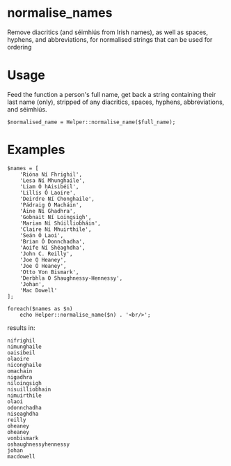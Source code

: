# normalise_names
Remove diacritics (and séimhiús from Irish names), as well as spaces, hyphens, and abbreviations, for normalised strings that can be used for ordering

# Usage
Feed the function a person's full name, get back a string containing their last name (only), stripped of any diacritics, spaces, hyphens, abbreviations, and séimhiús.

    $normalised_name = Helper::normalise_name($full_name);

# Examples

    $names = [
        'Rióna Ní Fhrighil',
        'Lesa Ní Mhunghaile',
        'Liam Ó hAisibéil',
        'Lillis Ó Laoire',
        'Deirdre Ní Chonghaile',
        'Pádraig Ó Macháin',
        'Áine Ní Ghadhra',
        'Gobnait Ní Loingsigh',
        'Marian Ní Shúilliobháin',
        'Claire Ní Mhuirthile',
        'Seán Ó Laoi',
        'Brian Ó Donnchadha',
        'Aoife Ní Shéaghdha',
        'John C. Reilly',
        'Joe O Heaney',
        'Joe Ó Heaney',
        'Otto Von Bismark',
        'Derbhla O Shaughnessy-Hennessy',
        'Johan',
        'Mac Dowell'
    ];

    foreach($names as $n)
        echo Helper::normalise_name($n) . '<br/>';

results in:

    nifrighil
    nimunghaile
    oaisibeil
    olaoire
    niconghaile
    omachain
    nigadhra
    niloingsigh
    nisuilliobhain
    nimuirthile
    olaoi
    odonnchadha
    niseaghdha
    reilly
    oheaney
    oheaney
    vonbismark
    oshaughnessyhennessy
    johan
    macdowell